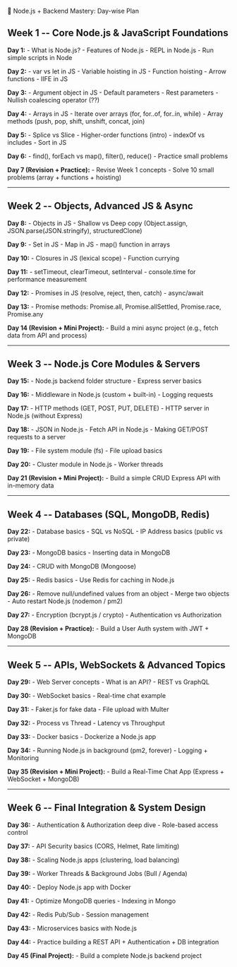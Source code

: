 📅 Node.js + Backend Mastery: Day-wise Plan

## Week 1 -- Core Node.js & JavaScript Foundations

**Day 1:** - What is Node.js? - Features of Node.js - REPL in Node.js -
Run simple scripts in Node

**Day 2:** - var vs let in JS - Variable hoisting in JS - Function
hoisting - Arrow functions - IIFE in JS

**Day 3:** - Argument object in JS - Default parameters - Rest
parameters - Nullish coalescing operator (??)

**Day 4:** - Arrays in JS - Iterate over arrays (for, for..of, for..in,
while) - Array methods (push, pop, shift, unshift, concat, join)

**Day 5:** - Splice vs Slice - Higher-order functions (intro) - indexOf
vs includes - Sort in JS

**Day 6:** - find(), forEach vs map(), filter(), reduce() - Practice
small problems

**Day 7 (Revision + Practice):** - Revise Week 1 concepts - Solve 10
small problems (array + functions + hoisting)

------------------------------------------------------------------------

## Week 2 -- Objects, Advanced JS & Async

**Day 8:** - Objects in JS - Shallow vs Deep copy (Object.assign,
JSON.parse(JSON.stringify), structuredClone)

**Day 9:** - Set in JS - Map in JS - map() function in arrays

**Day 10:** - Closures in JS (lexical scope) - Function currying

**Day 11:** - setTimeout, clearTimeout, setInterval - console.time for
performance measurement

**Day 12:** - Promises in JS (resolve, reject, then, catch) -
async/await

**Day 13:** - Promise methods: Promise.all, Promise.allSettled,
Promise.race, Promise.any

**Day 14 (Revision + Mini Project):** - Build a mini async project
(e.g., fetch data from API and process)

------------------------------------------------------------------------

## Week 3 -- Node.js Core Modules & Servers

**Day 15:** - Node.js backend folder structure - Express server basics

**Day 16:** - Middleware in Node.js (custom + built-in) - Logging
requests

**Day 17:** - HTTP methods (GET, POST, PUT, DELETE) - HTTP server in
Node.js (without Express)

**Day 18:** - JSON in Node.js - Fetch API in Node.js - Making GET/POST
requests to a server

**Day 19:** - File system module (fs) - File upload basics

**Day 20:** - Cluster module in Node.js - Worker threads

**Day 21 (Revision + Mini Project):** - Build a simple CRUD Express API
with in-memory data

------------------------------------------------------------------------

## Week 4 -- Databases (SQL, MongoDB, Redis)

**Day 22:** - Database basics - SQL vs NoSQL - IP Address basics (public
vs private)

**Day 23:** - MongoDB basics - Inserting data in MongoDB

**Day 24:** - CRUD with MongoDB (Mongoose)

**Day 25:** - Redis basics - Use Redis for caching in Node.js

**Day 26:** - Remove null/undefined values from an object - Merge two
objects - Auto restart Node.js (nodemon / pm2)

**Day 27:** - Encryption (bcrypt.js / crypto) - Authentication vs
Authorization

**Day 28 (Revision + Practice):** - Build a User Auth system with JWT +
MongoDB

------------------------------------------------------------------------

## Week 5 -- APIs, WebSockets & Advanced Topics

**Day 29:** - Web Server concepts - What is an API? - REST vs GraphQL

**Day 30:** - WebSocket basics - Real-time chat example

**Day 31:** - Faker.js for fake data - File upload with Multer

**Day 32:** - Process vs Thread - Latency vs Throughput

**Day 33:** - Docker basics - Dockerize a Node.js app

**Day 34:** - Running Node.js in background (pm2, forever) - Logging +
Monitoring

**Day 35 (Revision + Mini Project):** - Build a Real-Time Chat App
(Express + WebSocket + MongoDB)

------------------------------------------------------------------------

## Week 6 -- Final Integration & System Design

**Day 36:** - Authentication & Authorization deep dive - Role-based
access control

**Day 37:** - API Security basics (CORS, Helmet, Rate limiting)

**Day 38:** - Scaling Node.js apps (clustering, load balancing)

**Day 39:** - Worker Threads & Background Jobs (Bull / Agenda)

**Day 40:** - Deploy Node.js app with Docker

**Day 41:** - Optimize MongoDB queries - Indexing in Mongo

**Day 42:** - Redis Pub/Sub - Session management

**Day 43:** - Microservices basics with Node.js

**Day 44:** - Practice building a REST API + Authentication + DB
integration

**Day 45 (Final Project):** - Build a complete Node.js backend project

